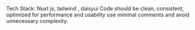 Tech Stack: Nuxt js, tailwind , daisyui
Code should be clean, consistent, optimized for performance and usability
use minimal comments and avoid unnecessary complexity.
